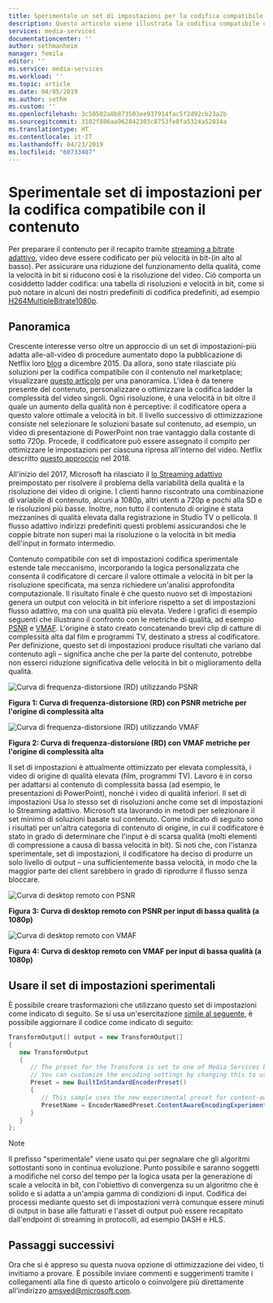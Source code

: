 ```yaml
---
title: Sperimentale un set di impostazioni per la codifica compatibile con contenuto - Azure | Microsoft Docs
description: Questo articolo viene illustrata la codifica compatibile con il contenuto in servizi multimediali di Azure
services: media-services
documentationcenter: ''
author: sethmanheim
manager: femila
editor: ''
ms.service: media-services
ms.workload: ''
ms.topic: article
ms.date: 04/05/2019
ms.author: sethm
ms.custom: ''
ms.openlocfilehash: 3c50502a8b873503ee937914fac5f2d92cb23a2b
ms.sourcegitcommit: 3102f886aa962842303c8753fe8fa5324a52834a
ms.translationtype: HT
ms.contentlocale: it-IT
ms.lasthandoff: 04/23/2019
ms.locfileid: "60733487"
---
```

# <a name="experimental-preset-for-content-aware-encoding"></a>Sperimentale set di impostazioni per la codifica compatibile con il contenuto

Per preparare il contenuto per il recapito tramite [streaming a bitrate adattivo](https://en.wikipedia.org/wiki/Adaptive_bitrate_streaming), video deve essere codificato per più velocità in bit-(in alto al basso). Per assicurare una riduzione del funzionamento della qualità, come la velocità in bit si riducono così è la risoluzione del video. Ciò comporta un cosiddetto ladder codifica: una tabella di risoluzioni e velocità in bit, come si può notare in alcuni dei nostri predefiniti di codifica predefiniti, ad esempio [H264MultipleBitrate1080p](../previous/media-services-mes-preset-h264-multiple-bitrate-1080p.md).

## <a name="overview"></a>Panoramica

Crescente interesse verso oltre un approccio di un set di impostazioni-più adatta alle-all-video di procedure aumentato dopo la pubblicazione di Netflix loro [blog](https://medium.com/netflix-techblog/per-title-encode-optimization-7e99442b62a2) a dicembre 2015. Da allora, sono state rilasciate più soluzioni per la codifica compatibile con il contenuto nel marketplace; visualizzare [questo articolo](https://www.streamingmedia.com/Articles/Editorial/Featured-Articles/Buyers-Guide-to-Per-Title-Encoding-130676.aspx) per una panoramica. L'idea è da tenere presente del contenuto, personalizzare o ottimizzare la codifica ladder la complessità del video singoli. Ogni risoluzione, è una velocità in bit oltre il quale un aumento della qualità non è perceptive: il codificatore opera a questo valore ottimale a velocità in bit. Il livello successivo di ottimizzazione consiste nel selezionare le soluzioni basate sul contenuto, ad esempio, un video di presentazione di PowerPoint non trae vantaggio dalla costante di sotto 720p. Procede, il codificatore può essere assegnato il compito per ottimizzare le impostazioni per ciascuna ripresa all'interno del video. Netflix descritto [questo approccio](https://medium.com/netflix-techblog/optimized-shot-based-encodes-now-streaming-4b9464204830) nel 2018.

All'inizio del 2017, Microsoft ha rilasciato il [lo Streaming adattivo](autogen-bitrate-ladder.md) preimpostato per risolvere il problema della variabilità della qualità e la risoluzione dei video di origine. I clienti hanno riscontrato una combinazione di variabile di contenuto, alcuni a 1080p, altri utenti a 720p e pochi alla SD e le risoluzioni più basse. Inoltre, non tutto il contenuto di origine è stata mezzanines di qualità elevata dalla registrazione in Studio TV o pellicola. Il flusso adattivo indirizzi predefiniti questi problemi assicurandosi che le coppie bitrate non superi mai la risoluzione o la velocità in bit media dell'input in formato intermedio.

Contenuto compatibile con set di impostazioni codifica sperimentale estende tale meccanismo, incorporando la logica personalizzata che consenta il codificatore di cercare il valore ottimale a velocità in bit per la risoluzione specificata, ma senza richiedere un'analisi approfondita computazionale. Il risultato finale è che questo nuovo set di impostazioni genera un output con velocità in bit inferiore rispetto a set di impostazioni flusso adattivo, ma con una qualità più elevata. Vedere i grafici di esempio seguenti che illustrano il confronto con le metriche di qualità, ad esempio [PSNR](https://en.wikipedia.org/wiki/Peak_signal-to-noise_ratio) e [VMAF](https://en.wikipedia.org/wiki/Video_Multimethod_Assessment_Fusion). L'origine è stato creato concatenando brevi clip di catture di complessità alta dal film e programmi TV, destinato a stress al codificatore. Per definizione, questo set di impostazioni produce risultati che variano dal contenuto agli – significa anche che per la parte del contenuto, potrebbe non esserci riduzione significativa delle velocità in bit o miglioramento della qualità.

![Curva di frequenza-distorsione (RD) utilizzando PSNR](media/cae-experimental/msrv1.png)

**Figura 1: Curva di frequenza-distorsione (RD) con PSNR metriche per l'origine di complessità alta**

![Curva di frequenza-distorsione (RD) utilizzando VMAF](media/cae-experimental/msrv2.png)

**Figura 2: Curva di frequenza-distorsione (RD) con VMAF metriche per l'origine di complessità alta**

Il set di impostazioni è attualmente ottimizzato per elevata complessità, i video di origine di qualità elevata (film, programmi TV). Lavoro è in corso per adattarsi al contenuto di complessità bassa (ad esempio, le presentazioni di PowerPoint), nonché i video di qualità inferiori. Il set di impostazioni Usa lo stesso set di risoluzioni anche come set di impostazioni lo Streaming adattivo. Microsoft sta lavorando in metodi per selezionare il set minimo di soluzioni basate sul contenuto. Come indicato di seguito sono i risultati per un'altra categoria di contenuto di origine, in cui il codificatore è stato in grado di determinare che l'input è di scarsa qualità (molti elementi di compressione a causa di bassa velocità in bit). Si noti che, con l'istanza sperimentale, set di impostazioni, il codificatore ha deciso di produrre un solo livello di output – una sufficientemente bassa velocità, in modo che la maggior parte dei client sarebbero in grado di riprodurre il flusso senza bloccare.

![Curva di desktop remoto con PSNR](media/cae-experimental/msrv3.png)

**Figura 3: Curva di desktop remoto con PSNR per input di bassa qualità (a 1080p)**

![Curva di desktop remoto con VMAF](media/cae-experimental/msrv4.png)

**Figura 4: Curva di desktop remoto con VMAF per input di bassa qualità (a 1080p)**

## <a name="use-the-experimental-preset"></a>Usare il set di impostazioni sperimentali

È possibile creare trasformazioni che utilizzano questo set di impostazioni come indicato di seguito. Se si usa un'esercitazione [simile al seguente](stream-files-tutorial-with-api.md), è possibile aggiornare il codice come indicato di seguito:

```csharp
TransformOutput[] output = new TransformOutput[]
{
   new TransformOutput
   {
      // The preset for the Transform is set to one of Media Services built-in sample presets.
      // You can customize the encoding settings by changing this to use "StandardEncoderPreset" class.
      Preset = new BuiltInStandardEncoderPreset()
      {
         // This sample uses the new experimental preset for content-aware encoding
         PresetName = EncoderNamedPreset.ContentAwareEncodingExperimental
      }
   }
};
```

> [!NOTE]
> Il prefisso "sperimentale" viene usato qui per segnalare che gli algoritmi sottostanti sono in continua evoluzione. Punto possibile e saranno soggetti a modifiche nel corso del tempo per la logica usata per la generazione di scale a velocità in bit, con l'obiettivo di convergenza su un algoritmo che è solido e si adatta a un'ampia gamma di condizioni di input. Codifica dei processi mediante questo set di impostazioni verrà comunque essere minuti di output in base alle fatturati e l'asset di output può essere recapitato dall'endpoint di streaming in protocolli, ad esempio DASH e HLS.

## <a name="next-steps"></a>Passaggi successivi

Ora che si è appreso su questa nuova opzione di ottimizzazione dei video, ti invitiamo a provare. È possibile inviare commenti e suggerimenti tramite i collegamenti alla fine di questo articolo o coinvolgere più direttamente all'indirizzo <amsved@microsoft.com>.
